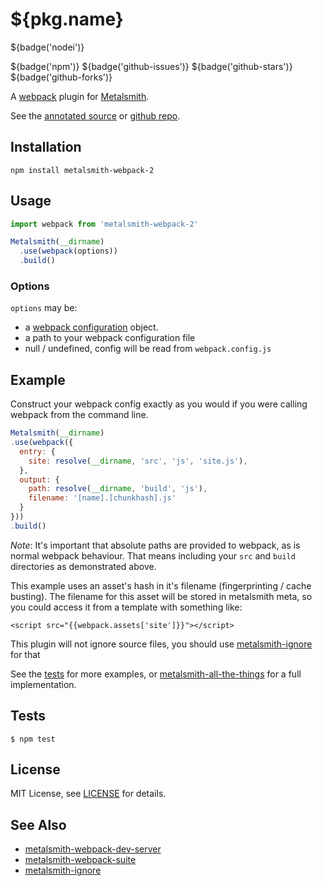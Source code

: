 # ${pkg.name}

${badge('nodei')}

${badge('npm')} ${badge('github-issues')} ${badge('github-stars')} ${badge('github-forks')}

A [webpack][webpack] plugin for [Metalsmith][metalsmith].

See the [annotated source][annotated source] or [github repo][github repo].

## Installation

```
npm install metalsmith-webpack-2
```

## Usage

```js
import webpack from 'metalsmith-webpack-2'

Metalsmith(__dirname)
  .use(webpack(options))
  .build()
```

### Options

`options` may be:

 * a [webpack configuration][webpack configuration] object.
 * a path to your webpack configuration file
 * null / undefined, config will be read from `webpack.config.js`

## Example

Construct your webpack config exactly as you would if you were calling webpack
from the command line.

```js
Metalsmith(__dirname)
.use(webpack({
  entry: {
    site: resolve(__dirname, 'src', 'js', 'site.js'),
  },
  output: {
    path: resolve(__dirname, 'build', 'js'),
    filename: '[name].[chunkhash].js'
  }
}))
.build()
```

*Note*: It's important that absolute paths are provided to webpack, as is normal webpack behaviour. That means including your `src` and `build` directories as demonstrated above.

This example uses an asset's hash in it's filename (fingerprinting / cache busting). The filename for this asset will be stored in metalsmith meta, so you could access it from a template with something like:

`<script src="{{webpack.assets['site']}}"></script>`

This plugin will not ignore source files, you should use [metalsmith-ignore][metalsmith-ignore] for that

See the [tests][tests] for more examples, or [metalsmith-all-the-things][metalsmith-all-the-things] for a full implementation.

## Tests

```
$ npm test
```

## License

MIT License, see [LICENSE](https://github.com/christophercliff/metalsmith-webpack/blob/master/LICENSE.md) for details.

## See Also

 * [metalsmith-webpack-dev-server][metalsmith-webpack-dev-server]
 * [metalsmith-webpack-suite][metalsmith-webpack-suite]
 * [metalsmith-ignore][metalsmith-ignore]

 [annotated source]: https://leviwheatcroft.github.io/${pkg.name} "fancy annotated source"
 [github repo]: https://github.com/leviwheatcroft/${pkg.name} "github repo"
[metalsmith]: http://www.metalsmith.io/
[tests]: https://github.com/christophercliff/metalsmith-webpack/blob/master/test/index.js
[webpack]: http://webpack.github.io/
[webpack configuration]: http://webpack.github.io/docs/configuration.html
[metalsmith-ignore]: https://github.com/segmentio/metalsmith-ignore
[metalsmith-webpack-dev-server]: https://github.com/okonet/metalsmith-webpack-dev-server
[metalsmith-webpack-suite]: https://github.com/axe312ger/metalsmith-webpack-suite
[metalsmith-all-the-things]: https://github.com/leviwheatcroft/metalsmith-all-the-things
